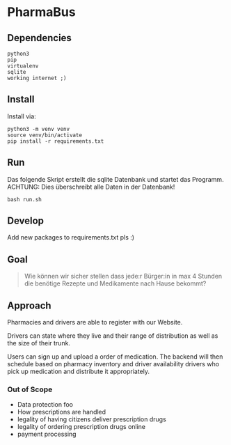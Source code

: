 # PharmaBus

## Dependencies

```
python3
pip
virtualenv
sqlite
working internet ;)
```

## Install

Install via:
```
python3 -m venv venv
source venv/bin/activate
pip install -r requirements.txt
```

## Run

Das folgende Skript erstellt die sqlite Datenbank und startet das Programm.
ACHTUNG: Dies überschreibt alle Daten in der Datenbank!

```
bash run.sh
```

## Develop

Add new packages to requirements.txt pls :)


## Goal

> Wie können wir sicher stellen dass jede:r Bürger:in in max 4 Stunden die benötige Rezepte und Medikamente nach Hause bekommt?

## Approach

Pharmacies and drivers are able to register with our Website.

Drivers can state where they live and their range of distribution as well as the size of their trunk.

Users can sign up and upload a order of medication. The backend will then schedule based on pharmacy inventory and driver availability drivers who pick up medication and distribute it appropriately.

### Out of Scope
- Data protection foo
- How prescriptions are handled
- legality of having citizens deliver prescription drugs
- legality of ordering prescription drugs online
- payment processing
